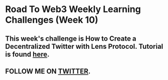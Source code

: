 # Road To Web3 Weekly Learning Challenges (Week 10)

## This week's challenge is How to Create a Decentralized Twitter with Lens Protocol. Tutorial is found [here](https://docs.alchemy.com/alchemy/road-to-web3/weekly-learning-challenges/10.-how-to-create-a-decentralized-twitter-with-lens-protocol#congratulations).

## FOLLOW ME ON [TWITTER](https://twitter.com/kazani351).
